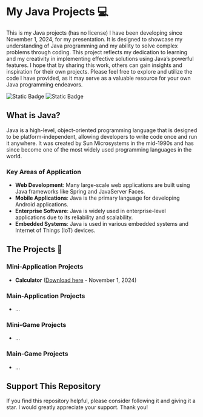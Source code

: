 
# My Java Projects 💻

This is my Java projects (has no license) I have been developing since November 1, 2024, for my presentation. It is designed to showcase my understanding of Java programming and my ability to solve complex problems through coding. This project reflects my dedication to learning and my creativity in implementing effective solutions using Java’s powerful features. I hope that by sharing this work, others can gain insights and inspiration for their own projects. Please feel free to explore and utilize the code I have provided, as it may serve as a valuable resource for your own Java programming endeavors.

![Static Badge](https://img.shields.io/badge/Java%20SDK-v23.0.0-blue) ![Static Badge](https://img.shields.io/badge/JavaFX%20SDK-v23.0.0-yellow)
## What is Java?

Java is a high-level, object-oriented programming language that is designed to be platform-independent, allowing developers to write code once and run it anywhere. It was created by Sun Microsystems in the mid-1990s and has since become one of the most widely used programming languages in the world.

### Key Areas of Application
- **Web Development**: Many large-scale web applications are built using Java frameworks like Spring and JavaServer Faces.
- **Mobile Applications**: Java is the primary language for developing Android applications.
- **Enterprise Software**: Java is widely used in enterprise-level applications due to its reliability and scalability.
- **Embedded Systems**: Java is used in various embedded systems and Internet of Things (IoT) devices.

## The Projects 🔰

### Mini-Application Projects
- **Calculator** ([Download here](#www.google.com) - November 1, 2024)

### Main-Application Projects
- ...


### Mini-Game Projects
- ...

### Main-Game Projects
- ...

## Support This Repository

If you find this repository helpful, please consider following it and giving it a star. I would greatly appreciate your support. Thank you!
